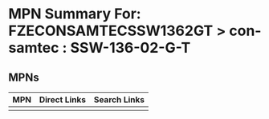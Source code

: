 



# MPN Summary For: FZECONSAMTECSSW1362GT > con-samtec : SSW-136-02-G-T

## MPNs
  

|MPN|Direct Links|Search Links|
| :--- | :--- | :--- |
||||

